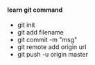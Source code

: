 #### learn git command  
- git init
- git add filename
- git commit -m "msg"
- git remote add origin url
- git push -u origin master

